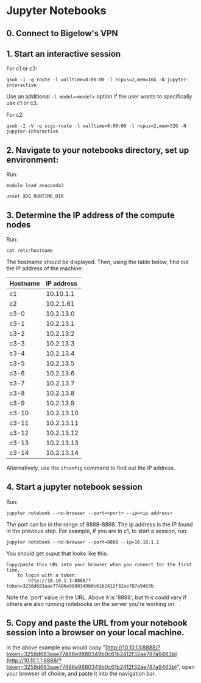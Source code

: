 # Jupyter Notebooks

## 0. Connect to Bigelow's VPN

## 1. Start an interactive session

For c1 or c3:

```text
qsub -I -q route -l walltime=8:00:00 -l ncpus=2,mem=16G -N jupyter-interactive
```

Use an additional `-l model=<model>` option if the user wants to specifically use c1 or c3.

For c2:

```text
qsub -I -V -q scgc-route -l walltime=8:00:00 -l ncpus=2,mem=32G -N jupyter-interactive
```

## 2. Navigate to your notebooks directory, set up environment:

Run:

```text
module load anaconda3

unset XDG_RUNTIME_DIR
```

## 3. Determine the IP address of the compute nodes

Run:

```text
cat /etc/hostname
```

The hostname should be displayed. Then, using the table below, find out the IP address of the machine:

| Hostname | IP address |
| :--- | :--- |
| c1 | 10.10.1.1 |
| c2 | 10.2.1.61 |
| c3-0 | 10.2.13.0 |
| c3-1 | 10.2.13.1 |
| c3-2 | 10.2.13.2 |
| c3-3 | 10.2.13.3 |
| c3-4 | 10.2.13.4 |
| c3-5 | 10.2.13.5 |
| c3-6 | 10.2.13.6 |
| c3-7 | 10.2.13.7 |
| c3-8 | 10.2.13.8 |
| c3-9 | 10.2.13.9 |
| c3-10 | 10.2.13.10 |
| c3-11 | 10.2.13.11 |
| c3-12 | 10.2.13.12 |
| c3-13 | 10.2.13.13 |
| c3-14 | 10.2.13.14 |

Alternatively, use the `ifconfig` command to find out the IP address.

## 4. Start a jupyter notebook session

Run:

```text
jupyter notebook --no-browser --port=<port> --ip=<ip address>
```

The port can be in the range of 8888-8898. The ip address is the IP found in the previous step. For example, if you are in c1, to start a session, run:

```text
jupyter notebook --no-browser --port=8888 --ip=10.10.1.1
```

You should get ouput that looks like this:

```text
Copy/paste this URL into your browser when you connect for the first time,
    to login with a token:
        http://10.10.1.1:8888/?token=3258d683aae77486e9880349b0c61b2412f32ae787a9463b
```

Note the 'port' value in the URL. Above it is '8888', but this could vary if others are also running notebooks on the server you're working on.

## 5. Copy and paste the URL from your notebook session into a browser on your local machine.

In the above example you would copy "[http://10.10.1.1:8888/?token=3258d683aae77486e9880349b0c61b2412f32ae787a9463b](http://10.10.1.1:8888/?token=3258d683aae77486e9880349b0c61b2412f32ae787a9463b)", open your browser of choice, and paste it into the navigation bar.

